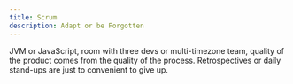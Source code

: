 ```yaml
---
title: Scrum
description: Adapt or be Forgotten
---
```


JVM or JavaScript, room with three devs
or multi-timezone team, quality of the product comes from the quality of the
process. Retrospectives or daily stand-ups are just to convenient to give up.

